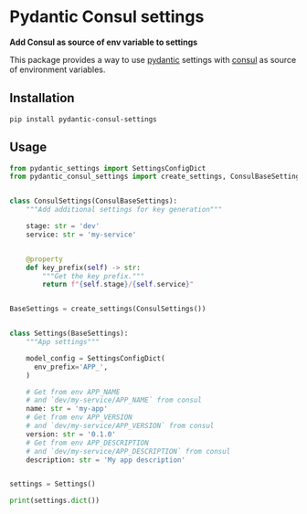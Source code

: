 # Pydantic Consul settings

**Add Consul as source of env variable to settings**


This package provides a way to use [pydantic](https://docs.pydantic.dev/) settings with [consul](https://consul.io) as source of environment variables.


## Installation

```shell
pip install pydantic-consul-settings
```

## Usage

```python
from pydantic_settings import SettingsConfigDict
from pydantic_consul_settings import create_settings, ConsulBaseSettings


class ConsulSettings(ConsulBaseSettings):
    """Add additional settings for key generation"""

    stage: str = 'dev'
    service: str = 'my-service'


    @property
    def key_prefix(self) -> str:
        """Get the key prefix."""
        return f"{self.stage}/{self.service}"


BaseSettings = create_settings(ConsulSettings())


class Settings(BaseSettings):
    """App settings"""

    model_config = SettingsConfigDict(
      env_prefix='APP_',
    )

    # Get from env APP_NAME
    # and `dev/my-service/APP_NAME` from consul
    name: str = 'my-app'
    # Get from env APP_VERSION
    # and `dev/my-service/APP_VERSION` from consul
    version: str = '0.1.0'
    # Get from env APP_DESCRIPTION
    # and `dev/my-service/APP_DESCRIPTION` from consul
    description: str = 'My app description'


settings = Settings()

print(settings.dict())
```
